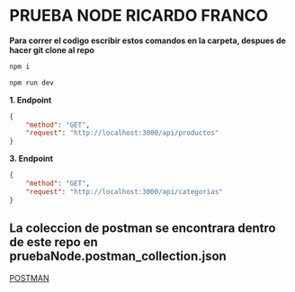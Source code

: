 # PRUEBA NODE RICARDO FRANCO

**Para correr el codigo escribir estos comandos en la carpeta, despues de hacer git clone al repo**

```bash
npm i

npm run dev
```

**1. Endpoint**

```json
{
    "method": "GET",
    "request": "http://localhost:3000/api/productos"
}
```
**3. Endpoint**

```json
{
    "method": "GET",
    "request": "http://localhost:3000/api/categorias"
}
```

## La coleccion de postman se encontrara dentro de este repo en pruebaNode.postman_collection.json

[POSTMAN](https://github.com/riadfrancoq/Franco-Ricardo-prueba-node/blob/main/pruebaNode2.postman_collection.json)



